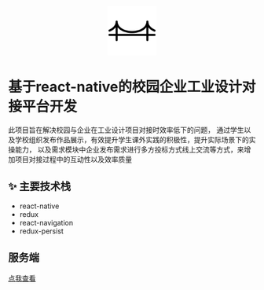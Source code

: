 <p align="center">
    <img width="100" src="https://github.com/MichaelPan24/FTB/raw/master/img/ic_launcher.png">
</p>

# 基于react-native的校园企业工业设计对接平台开发

此项目旨在解决校园与企业在工业设计项目对接时效率低下的问题，
通过学生以及学校组织发布作品展示，有效提升学生课外实践的积极性，提升实际场景下的实操能力，
以及需求模块中企业发布需求进行多方投标方式线上交流等方式，来增加项目对接过程中的互动性以及效率质量

## ✨ 主要技术栈

- react-native
- redux
- react-navigation
- redux-persist

## 服务端

[点我查看](https://github.com/MichaelPan24/FTB_server_side)


